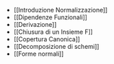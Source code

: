 - [[Introduzione Normalizzazione]]
- [[Dipendenze Funzionali]]
- [[Derivazione]]
- [[Chiusura di un Insieme F]]
- [[Copertura Canonica]]
- [[Decomposizione di schemi]]
- [[Forme normali]]